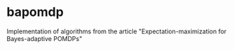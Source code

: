 # bapomdp
Implementation of algorithms from the article "Expectation-maximization for Bayes-adaptive POMDPs"
